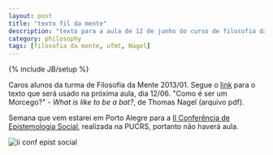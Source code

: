 ```yaml
---
layout: post
title: "texto fil da mente"
description: "texto para a aula de 12 de junho do curso de filosofia da mente"
category: philosophy
tags: [filosofia da mente, ufmt, Nagel]
---
```

{% include JB/setup %}   
    
    
    
Caros alunos da turma de Filosofia da Mente 2013/01. Segue o [link](https://dl.dropboxusercontent.com/u/5666518/NAGEL.pdf) para o texto que será usado na próxima aula, dia 12/06. "Como é ser um Morcego?" - *What is like to be a bat?*, de Thomas Nagel (arquivo pdf).

Semana que vem estarei em Porto Alegre para a [II Conferência de Epistemologia Social](http://epistemologiacontemporanea.wordpress.com/2013/04/18/chamada-de-trabalhos-para-a-ii-conferencia-de-epistemologia-social), realizada na PUCRS, portanto não haverá aula. 

![ii conf epist social](https://dl.dropboxusercontent.com/u/5666518/epist_social.jpg)